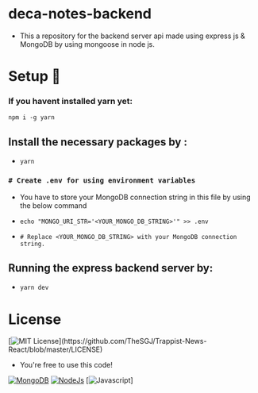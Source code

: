 # deca-notes-backend
- This a repository for the backend server api made using express js & MongoDB by using mongoose in node js.

# Setup 💽

### If you havent installed yarn yet:
`npm i -g yarn`

## Install the necessary packages by :
- `yarn`

### `# Create .env for using environment variables`
- You have to store your MongoDB connection string in this file by using the below command

- `echo "MONGO_URI_STR='<YOUR_MONGO_DB_STRING>'" >> .env`

- `# Replace <YOUR_MONGO_DB_STRING> with your MongoDB connection string.`

## Running the express backend server by:
- `yarn dev`


# License
[![MIT License](https://img.shields.io/apm/l/atomic-design-ui.svg?)](https://github.com/TheSGJ/Trappist-News-React/blob/master/LICENSE)
- You're free to use this code!

[![MongoDB](https://img.shields.io/badge/MongoDB-4EA94B?style=for-the-badge&logo=mongodb&logoColor=white)](https://mongodb.com/)
[![NodeJs](https://img.shields.io/badge/Node.js-43853D?style=for-the-badge&logo=node.js&logoColor=white)](https://nodejs.org/en/)
[![Javascript](https://img.shields.io/badge/JavaScript-323330?style=for-the-badge&logo=javascript&logoColor=F7DF1E)]
